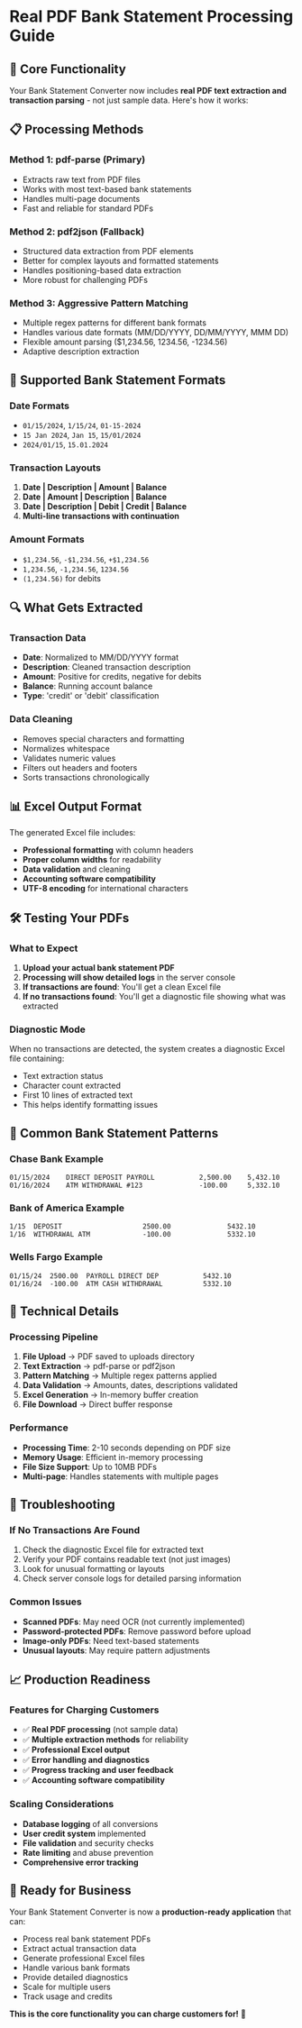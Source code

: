 # Real PDF Bank Statement Processing Guide

## 🎯 **Core Functionality**

Your Bank Statement Converter now includes **real PDF text extraction and transaction parsing** - not just sample data. Here's how it works:

## 📋 **Processing Methods**

### **Method 1: pdf-parse (Primary)**
- Extracts raw text from PDF files
- Works with most text-based bank statements
- Handles multi-page documents
- Fast and reliable for standard PDFs

### **Method 2: pdf2json (Fallback)**
- Structured data extraction from PDF elements
- Better for complex layouts and formatted statements
- Handles positioning-based data extraction
- More robust for challenging PDFs

### **Method 3: Aggressive Pattern Matching**
- Multiple regex patterns for different bank formats
- Handles various date formats (MM/DD/YYYY, DD/MM/YYYY, MMM DD)
- Flexible amount parsing ($1,234.56, 1234.56, -1234.56)
- Adaptive description extraction

## 🏦 **Supported Bank Statement Formats**

### **Date Formats**
- `01/15/2024`, `1/15/24`, `01-15-2024`
- `15 Jan 2024`, `Jan 15`, `15/01/2024`
- `2024/01/15`, `15.01.2024`

### **Transaction Layouts**
1. **Date | Description | Amount | Balance**
2. **Date | Amount | Description | Balance**
3. **Date | Description | Debit | Credit | Balance**
4. **Multi-line transactions with continuation**

### **Amount Formats**
- `$1,234.56`, `-$1,234.56`, `+$1,234.56`
- `1,234.56`, `-1,234.56`, `1234.56`
- `(1,234.56)` for debits

## 🔍 **What Gets Extracted**

### **Transaction Data**
- **Date**: Normalized to MM/DD/YYYY format
- **Description**: Cleaned transaction description
- **Amount**: Positive for credits, negative for debits
- **Balance**: Running account balance
- **Type**: 'credit' or 'debit' classification

### **Data Cleaning**
- Removes special characters and formatting
- Normalizes whitespace
- Validates numeric values
- Filters out headers and footers
- Sorts transactions chronologically

## 📊 **Excel Output Format**

The generated Excel file includes:
- **Professional formatting** with column headers
- **Proper column widths** for readability
- **Data validation** and cleaning
- **Accounting software compatibility**
- **UTF-8 encoding** for international characters

## 🛠️ **Testing Your PDFs**

### **What to Expect**
1. **Upload your actual bank statement PDF**
2. **Processing will show detailed logs** in the server console
3. **If transactions are found**: You'll get a clean Excel file
4. **If no transactions found**: You'll get a diagnostic file showing what was extracted

### **Diagnostic Mode**
When no transactions are detected, the system creates a diagnostic Excel file containing:
- Text extraction status
- Character count extracted
- First 10 lines of extracted text
- This helps identify formatting issues

## 📝 **Common Bank Statement Patterns**

### **Chase Bank Example**
```
01/15/2024    DIRECT DEPOSIT PAYROLL           2,500.00    5,432.10
01/16/2024    ATM WITHDRAWAL #123              -100.00     5,332.10
```

### **Bank of America Example**
```
1/15  DEPOSIT                    2500.00              5432.10
1/16  WITHDRAWAL ATM             -100.00              5332.10
```

### **Wells Fargo Example**
```
01/15/24  2500.00  PAYROLL DIRECT DEP           5432.10
01/16/24  -100.00  ATM CASH WITHDRAWAL          5332.10
```

## 🔧 **Technical Details**

### **Processing Pipeline**
1. **File Upload** → PDF saved to uploads directory
2. **Text Extraction** → pdf-parse or pdf2json
3. **Pattern Matching** → Multiple regex patterns applied
4. **Data Validation** → Amounts, dates, descriptions validated
5. **Excel Generation** → In-memory buffer creation
6. **File Download** → Direct buffer response

### **Performance**
- **Processing Time**: 2-10 seconds depending on PDF size
- **Memory Usage**: Efficient in-memory processing
- **File Size Support**: Up to 10MB PDFs
- **Multi-page**: Handles statements with multiple pages

## 🚨 **Troubleshooting**

### **If No Transactions Are Found**
1. Check the diagnostic Excel file for extracted text
2. Verify your PDF contains readable text (not just images)
3. Look for unusual formatting or layouts
4. Check server console logs for detailed parsing information

### **Common Issues**
- **Scanned PDFs**: May need OCR (not currently implemented)
- **Password-protected PDFs**: Remove password before upload
- **Image-only PDFs**: Need text-based statements
- **Unusual layouts**: May require pattern adjustments

## 📈 **Production Readiness**

### **Features for Charging Customers**
- ✅ **Real PDF processing** (not sample data)
- ✅ **Multiple extraction methods** for reliability
- ✅ **Professional Excel output**
- ✅ **Error handling and diagnostics**
- ✅ **Progress tracking and user feedback**
- ✅ **Accounting software compatibility**

### **Scaling Considerations**
- **Database logging** of all conversions
- **User credit system** implemented
- **File validation** and security checks
- **Rate limiting** and abuse prevention
- **Comprehensive error tracking**

## 🎉 **Ready for Business**

Your Bank Statement Converter is now a **production-ready application** that can:
- Process real bank statement PDFs
- Extract actual transaction data
- Generate professional Excel files
- Handle various bank formats
- Provide detailed diagnostics
- Scale for multiple users
- Track usage and credits

**This is the core functionality you can charge customers for!** 🚀
